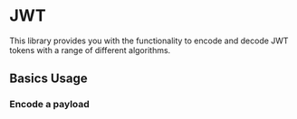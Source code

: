 # JWT

This library provides you with the functionality to encode and decode JWT tokens with a range of different algorithms.

## Basics Usage

### Encode a payload

